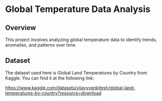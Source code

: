 # Global Temperature Data Analysis


## Overview

This project involves analyzing global temperature data to identify trends, anomalies, and patterns over time.

## Dataset

The dataset used here is  Global Land Temperatures by Country from Kaggle. You can find it at the following link:

https://www.kaggle.com/datasets/vijayvvenkitesh/global-land-temperatures-by-country?resource=download
